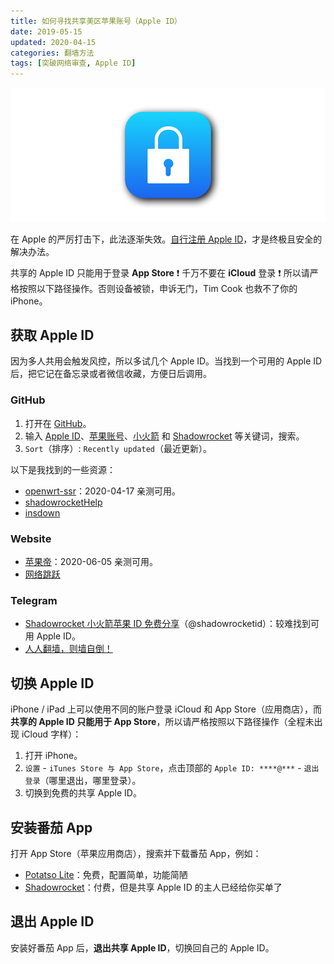 ```yaml
---
title: 如何寻找共享美区苹果账号（Apple ID）
date: 2019-05-15  
updated: 2020-04-15    
categories: 翻墙方法   
tags: [突破网络审查, Apple ID]     
---
```


![apple-id](us-apple-id-share/apple-id.png) 

在 Apple 的严厉打击下，此法逐渐失效。[自行注册 Apple ID](https://tingtalk.me/us-apple-id)，才是终极且安全的解决办法。

<!-- more -->

共享的 Apple ID 只能用于登录 **App Store** ❗️ 千万不要在 **iCloud** 登录 ❗️ 所以请严格按照以下路径操作。否则设备被锁，申诉无门，Tim Cook 也救不了你的 iPhone。



## 获取 Apple ID

因为多人共用会触发风控，所以多试几个 Apple ID。当找到一个可用的 Apple ID 后，把它记在备忘录或者微信收藏，方便日后调用。

### GitHub

1. 打开在 [GitHub](https://github.com/search)。
2. 输入 [Apple ID](https://github.com/search?o=desc&q=Apple+ID&s=updated&type=Repositories)、[苹果账号](https://github.com/search?o=desc&q=%E8%8B%B9%E6%9E%9C%E8%B4%A6%E5%8F%B7&s=updated&type=Repositories)、[小火箭](https://github.com/search?o=desc&q=%E5%B0%8F%E7%81%AB%E7%AE%AD&s=updated&type=Repositories) 和 [Shadowrocket](https://github.com/search?o=desc&q=Shadowrocket&s=updated&type=Repositories) 等关键词，搜索。
3. `Sort`（排序）: `Recently updated`（最近更新）。



以下是我找到的一些资源：

- [openwrt-ssr](https://github.com/openwrt-ssr/appleid/wiki/2020%E8%8B%B9%E6%9E%9C%E7%BE%8E%E5%9B%BD-%E9%9F%A9%E5%9B%BD-%E6%97%A5%E6%9C%AC-%E9%A6%99%E6%B8%AF-%E5%8F%B0%E6%B9%BE-%E8%8B%B1%E5%9B%BD%E7%AD%89%E5%9C%B0%E5%8C%BAApple-ID%E8%B4%A6%E5%8F%B7%E5%85%8D%E8%B4%B9%E5%88%86%E4%BA%AB)：2020-04-17 亲测可用。
- [shadowrocketHelp](https://github.com/shadowrocketHelp/help/wiki/%E5%9B%BD%E5%A4%96-appstore-id-%E8%B4%A6%E5%8F%B7%E5%88%86%E4%BA%AB)
- [insdown](https://github.com/insdown/ins/wiki/%E7%BE%8E%E5%9B%BDapple-id-appstore-id%E8%B4%A6%E5%8F%B7%E5%88%86%E4%BA%AB)



### Website

- [苹果帝](https://appledi.com/)：2020-06-05 亲测可用。
- [网络跳跃](https://www.hijk.pw/external-apple-id-summary/)



### Telegram

- [Shadowrocket 小火箭苹果  ID 免费分享](https://t.me/shadowrocketid)（@shadowrocketid）：较难找到可用 Apple ID。
- [人人翻墙，则墙自倒！](https://t.me/cnhumanright99)





## 切换 Apple ID

iPhone / iPad 上可以使用不同的账户登录 iCloud 和 App Store（应用商店），而**共享的 Apple ID 只能用于 App Store**，所以请严格按照以下路径操作（全程未出现 iCloud 字样）：

1. 打开 iPhone。
2. `设置` - `iTunes Store 与 App Store`，点击顶部的 `Apple ID: ****@***` - `退出登录`（哪里退出，哪里登录）。
3. 切换到免费的共享 Apple ID。



## 安装番茄 App

打开 App Store（苹果应用商店），搜索并下载番茄 App，例如：

- [Potatso Lite](https://apps.apple.com/us/app/potatso-lite/id1239860606)：免费，配置简单，功能简陋
- [Shadowrocket](https://itunes.apple.com/us/app/shadowrocket/id932747118?mt=8)：付费，但是共享 Apple ID 的主人已经给你买单了



## 退出 Apple ID

安装好番茄 App 后，**退出共享 Apple ID**，切换回自己的 Apple ID。